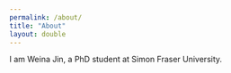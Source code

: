 ```yaml
---
permalink: /about/
title: "About"
layout: double
---
```


I am Weina Jin, a PhD student at Simon Fraser University.

